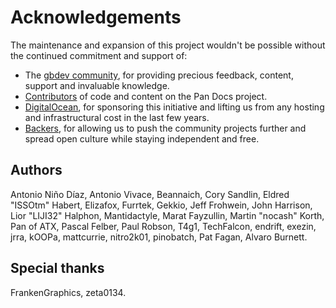 # Acknowledgements

The maintenance and expansion of this project wouldn't be possible without the continued commitment and support of:

- The [gbdev community](https://gbdev.io), for providing precious feedback, content, support and invaluable knowledge.
- [Contributors](https://github.com/gbdev/pandocs/graphs/contributors) of code and content on the Pan Docs project.
- [DigitalOcean](https://www.digitalocean.com/), for sponsoring this initiative and lifting us from any hosting and infrastructural cost in the last few years.
- [Backers](https://opencollective.com/gbdev), for allowing us to push the community projects further and spread open culture while staying independent and free.

## Authors

Antonio Niño Díaz, Antonio Vivace, Beannaich, Cory Sandlin, Eldred "ISSOtm" Habert, Elizafox, Furrtek, Gekkio, Jeff Frohwein, John Harrison, Lior "LIJI32" Halphon, Mantidactyle, Marat Fayzullin, Martin "nocash" Korth, Pan of ATX, Pascal Felber, Paul Robson, T4g1, TechFalcon, endrift, exezin, jrra, kOOPa, mattcurrie, nitro2k01, pinobatch, Pat Fagan, Alvaro Burnett.

## Special thanks

FrankenGraphics, zeta0134.
